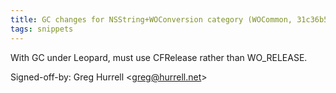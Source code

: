 ```yaml
---
title: GC changes for NSString+WOConversion category (WOCommon, 31c36b5)
tags: snippets
---
```


With GC under Leopard, must use CFRelease rather than WO_RELEASE.

Signed-off-by: Greg Hurrell &lt;greg@hurrell.net&gt;
